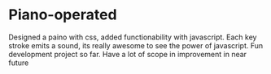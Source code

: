 # Piano-operated
Designed a paino with css, added functionability with javascript. Each key stroke emits a sound, its really awesome to see the power of javascript. Fun development project so far. Have a lot of scope in improvement in near future
